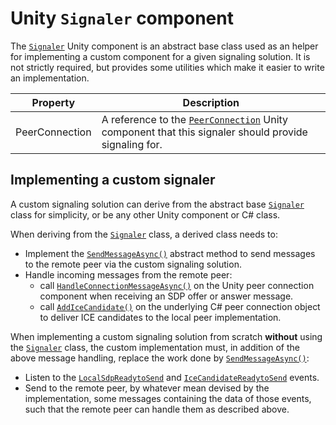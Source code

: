# Unity `Signaler` component

The [`Signaler`](xref:Microsoft.MixedReality.WebRTC.Unity.Signaler) Unity component is an abstract base class used as an helper for implementing a custom component for a given signaling solution. It is not strictly required, but provides some utilities which make it easier to write an implementation.

| Property | Description |
|---|---|
| PeerConnection | A reference to the [`PeerConnection`](xref:Microsoft.MixedReality.WebRTC.Unity.PeerConnection) Unity component that this signaler should provide signaling for. |

## Implementing a custom signaler

A custom signaling solution can derive from the abstract base [`Signaler`](xref:Microsoft.MixedReality.WebRTC.Unity.Signaler) class for simplicity, or be any other Unity component or C# class.

When deriving from the [`Signaler`](xref:Microsoft.MixedReality.WebRTC.Unity.Signaler) class, a derived class needs to:

- Implement the [`SendMessageAsync()`](xref:Microsoft.MixedReality.WebRTC.Unity.Signaler.SendMessageAsync(Microsoft.MixedReality.WebRTC.Unity.Signaler.Message)) abstract method to send messages to the remote peer via the custom signaling solution.
- Handle incoming messages from the remote peer:
  - call [`HandleConnectionMessageAsync()`](xref:Microsoft.MixedReality.WebRTC.Unity.PeerConnection.HandleConnectionMessageAsync(System.String,System.String)) on the Unity peer connection component when receiving an SDP offer or answer message.
  - call [`AddIceCandidate()`](xref:Microsoft.MixedReality.WebRTC.PeerConnection.AddIceCandidate(System.String,System.Int32,System.String)) on the underlying C# peer connection object to deliver ICE candidates to the local peer implementation.

When implementing a custom signaling solution from scratch **without** using the [`Signaler`](xref:Microsoft.MixedReality.WebRTC.Unity.Signaler) class, the custom implementation must, in addition of the above message handling, replace the work done by [`SendMessageAsync()`](xref:Microsoft.MixedReality.WebRTC.Unity.Signaler.SendMessageAsync(Microsoft.MixedReality.WebRTC.Unity.Signaler.Message)):

- Listen to the [`LocalSdpReadytoSend`](xref:Microsoft.MixedReality.WebRTC.PeerConnection.LocalSdpReadytoSend) and [`IceCandidateReadytoSend`](xref:Microsoft.MixedReality.WebRTC.PeerConnection.IceCandidateReadytoSend) events.
- Send to the remote peer, by whatever mean devised by the implementation, some messages containing the data of those events, such that the remote peer can handle them as described above.
